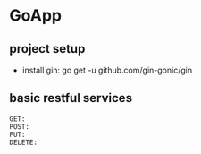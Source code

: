# GoApp

## project setup
  - install gin: go get -u github.com/gin-gonic/gin

## basic restful services
    GET:
    POST:
    PUT:
    DELETE: